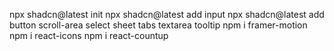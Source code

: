npx shadcn@latest init
npx shadcn@latest add input
npx shadcn@latest add button scroll-area select sheet tabs textarea tooltip
npm i framer-motion
npm i react-icons
npm i react-countup